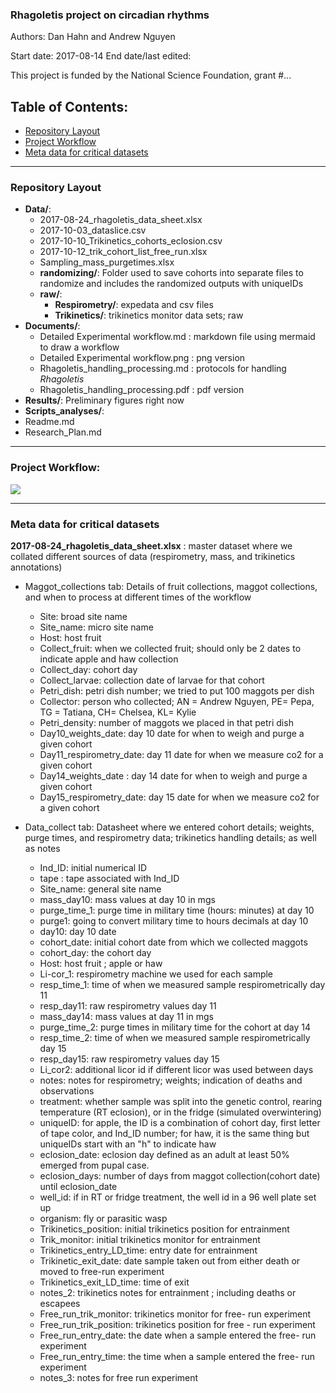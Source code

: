 ### Rhagoletis project on circadian rhythms     

Authors: Dan Hahn and Andrew Nguyen

Start date: 2017-08-14
End date/last edited:    

This project is funded by the National Science Foundation, grant #...   

## Table of Contents:   

* [Repository Layout](#id-section1)
* [Project Workflow](#id-section2)
* [Meta data for critical datasets](#id-section3)

------

<div id='id-section1'/>   

### Repository Layout

* **Data/**:
	* 2017-08-24_rhagoletis_data_sheet.xlsx
	* 2017-10-03_dataslice.csv
	* 2017-10-10_Trikinetics_cohorts_eclosion.csv
	* 2017-10-12_trik_cohort_list_free_run.xlsx
	* Sampling_mass_purgetimes.xlsx
	* **randomizing/**: Folder used to save cohorts into separate files to randomize and includes the randomized outputs with uniqueIDs
	* **raw/**: 
		* **Respirometry/**: expedata and csv files 	
		* **Trikinetics/**:  trikinetics monitor data sets; raw  
* **Documents/**:
	* Detailed Experimental workflow.md : markdown file using mermaid to draw a workflow
	* Detailed Experimental workflow.png : png version
	* Rhagoletis_handling_processing.md : protocols for handling *Rhagoletis*
	* Rhagoletis_handling_processing.pdf : pdf version
* **Results/**: Preliminary figures right now 
* **Scripts_analyses/**:
* Readme.md
* Research_Plan.md

------

<div id='id-section2'/>   

### Project Workflow: 

![](https://user-images.githubusercontent.com/4654474/31616112-cd198846-b259-11e7-876b-98a62e379c45.png)


------

<div id='id-section1'/>     

### Meta data for critical datasets   

**2017-08-24_rhagoletis_data_sheet.xlsx** : master dataset where we collated different sources of data (respirometry, mass, and trikinetics annotations)  

* Maggot_collections tab: Details of fruit collections, maggot collections, and when to process at different times of the workflow  
	* Site: broad site name 
	* Site_name: micro site name
	* Host: host fruit
	* Collect_fruit: when we collected fruit; should only be 2 dates to indicate apple and haw collection
	* Collect_day: cohort day 
	* Collect_larvae: collection date of larvae for that cohort
	* Petri_dish: petri dish number; we tried to put 100 maggots per dish
	* Collector: person who collected; AN = Andrew Nguyen, PE= Pepa, TG = Tatiana, CH= Chelsea, KL= Kylie
	* Petri_density: number of maggots we placed in that petri dish
	* Day10_weights_date: day 10 date for when to weigh and purge a given cohort
	* Day11_respirometry_date: day 11 date for when we measure co2 for a given cohort
	* Day14_weights_date : day 14 date for when to weigh and purge a given cohort
	* Day15_respirometry_date: day 15 date for when we measure co2 for a given cohort   
	
* Data_collect tab: Datasheet where we entered cohort details; weights, purge times, and respirometry data; trikinetics handling details; as well as notes   
	* Ind_ID: initial numerical ID
	* tape : tape associated with Ind_ID
	* Site_name: general site name
	* mass_day10: mass values at day 10 in mgs
	* purge_time_1: purge time in military time (hours: minutes) at day 10
	* purge1: going to convert military time to hours decimals at day 10
	* day10: day 10 date
	* cohort_date: initial cohort date from which we collected maggots
	* cohort_day: the cohort day 
	* Host: host fruit ; apple or haw
	* Li-cor_1: respirometry machine we used for each sample 
	* resp_time_1: time of when we measured sample respirometrically day 11
	* resp_day11: raw respirometry values day 11
	* mass_day14: mass values at day 11 in mgs 
	* purge_time_2: purge times in military time for the cohort at day 14
	* resp_time_2: time of when we measured sample respirometrically day 15  
	* resp_day15:  raw respirometry values day 15
	* Li_cor2: additional licor id if different licor was used between days
	* notes: notes for respirometry; weights; indication of deaths and observations
	* treatment: whether sample was split into the genetic control, rearing temperature (RT eclosion), or in the fridge (simulated overwintering)  
	* uniqueID: for apple, the ID is a combination of cohort day, first letter of tape color, and Ind_ID number; for haw, it is the same thing but uniqueIDs start with an "h" to indicate haw
	* eclosion_date: eclosion day defined as an adult at least 50% emerged from pupal case. 
	* eclosion_days: number of days from maggot collection(cohort date) until eclosion_date
	* well_id: if in RT or fridge treatment, the well id in a 96 well plate set up 
	* organism: fly or parasitic wasp 
	* Trikinetics_position: initial trikinetics position for entrainment
	* Trik_monitor: initial trikinetics monitor for entrainment
	* Trikinetics_entry_LD_time: entry date for entrainment
	* Trikinetic_exit_date: date sample taken out from either death or moved to free-run experiment
	* Trikinetics_exit_LD_time: time of exit
	* notes_2: trikinetics notes for entrainment ; including deaths or escapees
	* Free_run_trik_monitor: trikinetics monitor for free- run experiment
	* Free_run_trik_position: trikinetics position for free - run experiment
	* Free_run_entry_date: the date when a sample entered the free- run experiment
	* Free_run_entry_time: the time when a sample entered the free- run experiment
	* notes_3: notes for free run experiment
	
	
